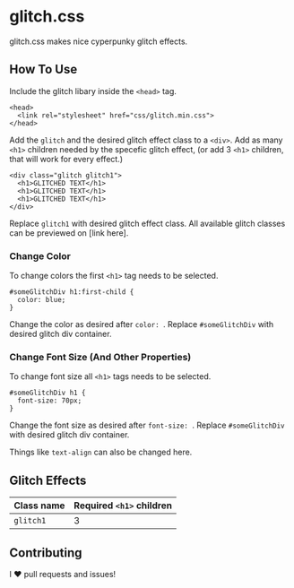# glitch.css
glitch.css makes nice cyperpunky glitch effects.

## How To Use
Include the glitch libary inside the `<head>` tag.
```
<head>
  <link rel="stylesheet" href="css/glitch.min.css">
</head>
```
Add the `glitch` and the desired glitch effect class to a `<div>`. Add as many `<h1>` children needed by the specefic glitch effect, (or add 3 `<h1>` children, that will work for every effect.)
```
<div class="glitch glitch1">
  <h1>GLITCHED TEXT</h1>
  <h1>GLITCHED TEXT</h1>
  <h1>GLITCHED TEXT</h1>
</div>
```
Replace `glitch1` with desired glitch effect class. All available glitch classes can be previewed on [link here].

### Change Color
To change colors the first `<h1>` tag needs to be selected.
```
#someGlitchDiv h1:first-child {
  color: blue;
}
```
Change the color as desired after `color: `. Replace `#someGlitchDiv` with desired glitch div container.

### Change Font Size (And Other Properties)
To change font size all `<h1>` tags needs to be selected.
```
#someGlitchDiv h1 {
  font-size: 70px;
}
```
Change the font size as desired after `font-size: `. Replace `#someGlitchDiv` with desired glitch div container.

Things like `text-align` can also be changed here.

## Glitch Effects
| Class name | Required `<h1>` children |
| --- | --- |
| `glitch1` | 3 |

## Contributing
I :heart: pull requests and issues!
